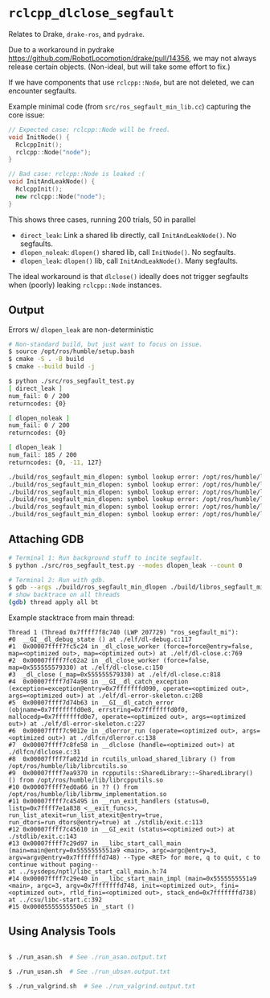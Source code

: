 # `rclcpp_dlclose_segfault`

Relates to Drake, `drake-ros`, and `pydrake`.

Due to a workaround in pydrake <https://github.com/RobotLocomotion/drake/pull/14356>,
we may not always release certain objects. (Non-ideal, but will take some effort to fix.)

If we have components that use `rclcpp::Node`, but are not deleted, we can encounter segfaults.

Example minimal code (from `src/ros_segfault_min_lib.cc`) capturing the core issue:

```cc
// Expected case: rclcpp::Node will be freed.
void InitNode() {
  RclcppInit();
  rclcpp::Node("node");
}

// Bad case: rclcpp::Node is leaked :(
void InitAndLeakNode() {
  RclcppInit();
  new rclcpp::Node("node");
}
```

This shows three cases, running 200 trials, 50 in parallel

- `direct_leak`: Link a shared lib directly, call `InitAndLeakNode()`. No segfaults.
- `dlopen_noleak`: `dlopen()` shared lib, call `InitNode()`. No segfaults.
- `dlopen_leak`: `dlopen()` lib, call `InitAndLeakNode()`. Many segfaults.

The ideal workaround is that `dlclose()` ideally does not trigger segfaults when (poorly)
leaking `rclcpp::Node` instances.

## Output

Errors w/ `dlopen_leak` are non-deterministic

```sh
# Non-standard build, but just want to focus on issue.
$ source /opt/ros/humble/setup.bash
$ cmake -S . -B build
$ cmake --build build -j

$ python ./src/ros_segfault_test.py
[ direct_leak ]
num_fail: 0 / 200
returncodes: {0}

[ dlopen_noleak ]
num_fail: 0 / 200
returncodes: {0}

[ dlopen_leak ]
num_fail: 185 / 200
returncodes: {0, -11, 127}

./build/ros_segfault_min_dlopen: symbol lookup error: /opt/ros/humble/lib/x86_64-linux-gnu/libddsc.so.0: undefined symbol: ddsrt_avl_swap_node
./build/ros_segfault_min_dlopen: symbol lookup error: /opt/ros/humble/lib/x86_64-linux-gnu/libddsc.so.0: undefined symbol: ddsrt_ehh_new
./build/ros_segfault_min_dlopen: symbol lookup error: /opt/ros/humble/lib/x86_64-linux-gnu/libddsc.so.0: undefined symbol: ddsi_update_proxy_writer
./build/ros_segfault_min_dlopen: symbol lookup error: /opt/ros/humble/lib/x86_64-linux-gnu/libddsc.so.0: undefined symbol: ddsi_update_proxy_reader
./build/ros_segfault_min_dlopen: symbol lookup error: /opt/ros/humble/lib/x86_64-linux-gnu/libddsc.so.0: undefined symbol: plist_fini_generic
./build/ros_segfault_min_dlopen: symbol lookup error: /opt/ros/humble/lib/x86_64-linux-gnu/libddsc.so.0: undefined symbol: ddsrt_avl_free_arg
```

## Attaching GDB

```sh
# Terminal 1: Run background stuff to incite segfault.
$ python ./src/ros_segfault_test.py --modes dlopen_leak --count 0

# Terminal 2: Run with gdb.
$ gdb --args ./build/ros_segfault_min_dlopen ./build/libros_segfault_min_lib.so InitAndLeakNode
# show backtrace on all threads
(gdb) thread apply all bt
```

Example stacktrace from main thread:
```
Thread 1 (Thread 0x7ffff7f8c740 (LWP 207729) "ros_segfault_mi"):
#0  __GI__dl_debug_state () at ./elf/dl-debug.c:117
#1  0x00007ffff7fc5c24 in _dl_close_worker (force=force@entry=false, map=<optimized out>, map=<optimized out>) at ./elf/dl-close.c:769
#2  0x00007ffff7fc62a2 in _dl_close_worker (force=false, map=0x555555579330) at ./elf/dl-close.c:150
#3  _dl_close (_map=0x555555579330) at ./elf/dl-close.c:818
#4  0x00007ffff7d74a98 in __GI__dl_catch_exception (exception=exception@entry=0x7fffffffd090, operate=<optimized out>, args=<optimized out>) at ./elf/dl-error-skeleton.c:208
#5  0x00007ffff7d74b63 in __GI__dl_catch_error (objname=0x7fffffffd0e8, errstring=0x7fffffffd0f0, mallocedp=0x7fffffffd0e7, operate=<optimized out>, args=<optimized out>) at ./elf/dl-error-skeleton.c:227
#6  0x00007ffff7c9012e in _dlerror_run (operate=<optimized out>, args=<optimized out>) at ./dlfcn/dlerror.c:138
#7  0x00007ffff7c8fe58 in __dlclose (handle=<optimized out>) at ./dlfcn/dlclose.c:31
#8  0x00007ffff7fa021d in rcutils_unload_shared_library () from /opt/ros/humble/lib/librcutils.so
#9  0x00007ffff7ea9370 in rcpputils::SharedLibrary::~SharedLibrary() () from /opt/ros/humble/lib/librcpputils.so
#10 0x00007ffff7ed0a66 in ?? () from /opt/ros/humble/lib/librmw_implementation.so
#11 0x00007ffff7c45495 in __run_exit_handlers (status=0, listp=0x7ffff7e1a838 <__exit_funcs>, run_list_atexit=run_list_atexit@entry=true, run_dtors=run_dtors@entry=true) at ./stdlib/exit.c:113
#12 0x00007ffff7c45610 in __GI_exit (status=<optimized out>) at ./stdlib/exit.c:143
#13 0x00007ffff7c29d97 in __libc_start_call_main (main=main@entry=0x5555555551a9 <main>, argc=argc@entry=3, argv=argv@entry=0x7fffffffd748) --Type <RET> for more, q to quit, c to continue without paging--
at ../sysdeps/nptl/libc_start_call_main.h:74
#14 0x00007ffff7c29e40 in __libc_start_main_impl (main=0x5555555551a9 <main>, argc=3, argv=0x7fffffffd748, init=<optimized out>, fini=<optimized out>, rtld_fini=<optimized out>, stack_end=0x7fffffffd738) at ../csu/libc-start.c:392
#15 0x00005555555550e5 in _start ()
```

## Using Analysis Tools

```sh

$ ./run_asan.sh  # See ./run_asan.output.txt

$ ./run_usan.sh  # See ./run_ubsan.output.txt

$ ./run_valgrind.sh  # See ./run_valgrind.output.txt
```

